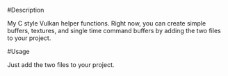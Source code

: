 #Description

My C style Vulkan helper functions. Right now, you can create simple buffers, textures, and single time command buffers by adding the two files to your project. 

#Usage

Just add the two files to your project.
